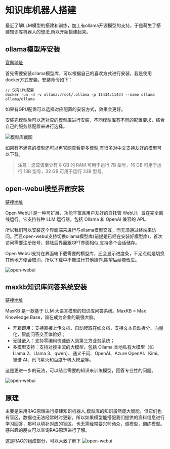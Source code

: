 <!--
 * @Author: 蔡鑫 1058360098@qq.com
 * @Date: 2024-04-22 14:51:44
 * @LastEditors: 蔡鑫 1058360098@qq.com
 * @LastEditTime: 2024-05-07 14:15:20
 * @FilePath: \docsify\docs\articles\technical\t26.md
 * @Description: 这是默认设置,请设置`customMade`, 打开koroFileHeader查看配置 进行设置: https://github.com/OBKoro1/koro1FileHeader/wiki/%E9%85%8D%E7%BD%AE
-->
# 知识库机器人搭建

最近了解LLM模型的搭建和训练，加上有ollama开源模型的支持，于是萌生了搭建知识库机器人的想法,所以开始搭建起来。

## ollama模型库安装

[官网地址](https://ollama.com/)

首先需要安装ollama模型库，可以根据自己的喜欢方式进行安装，我是使用docker方式安装。安装命令如下：

```
// 仅有CPU配置
docker run -d -v ollama:/root/.ollama -p 11434:11434 --name ollama ollama/ollama
```

如果有GPU配置可以选择对应配置的安装方式，效果会更好。

安装完模型后可以选对应的模型库进行安装，不同模型库有不同的配置要求，结合自己的服务器配置来进行选择。 

![模型库截图](//cdn.jsdelivr.net/gh/caix-github/pics-storage/t26120240422.png)

如果有不满意的模型还可以再官网查看更多模型,有很多对中文支持友好的模型可以下载。

>注意：您应该至少有 8 GB 的 RAM 可用于运行 7B 型号，16 GB 可用于运行 13B 型号，32 GB 可用于运行 33B 型号。

## open-webui模型界面安装

[链接地址](https://github.com/open-webui/open-webui)

Open WebUI 是一种可扩展、功能丰富且用户友好的自托管 WebUI，旨在完全离线运行。它支持各种 LLM 运行器，包括 Ollama 和 OpenAI 兼容的 API。

所以我们可以安装这个界面端来进行与ollama模型交互，而无须通过终端来访问。而且open-webui支持切换ollama模型库(前提是已经在安装好模型库)，首次访问需要注册账号，登陆后界面跟GPT界面相似,支持多个会话储存。

Open WebUI支持在界面端下载需要的模型库，还会显示进度条，不足点就是切换其他地方便会取消，所以下载中不能进行其他操作,期望后续能改进。

![open-webui](//cdn.jsdelivr.net/gh/caix-github/pics-storage/t26220240422.gif)

## maxkb知识库问答系统安装

[链接地址](https://github.com/1Panel-dev/MaxKB)

MaxKB 是一款基于 LLM 大语言模型的知识库问答系统。MaxKB = Max Knowledge Base，旨在成为企业的最强大脑。

- 开箱即用：支持直接上传文档、自动爬取在线文档，支持文本自动拆分、向量化，智能问答交互体验好；
- 无缝嵌入：支持零编码快速嵌入到第三方业务系统；
- 多模型支持：支持对接主流的大模型，包括 Ollama 本地私有大模型（如 Llama 2、Llama 3、qwen）、通义千问、OpenAI、Azure OpenAI、Kimi、智谱 AI、讯飞星火和百度千帆大模型等。

这是更进一步的玩法，可以结合需要的知识来训练模型，回答专业性的问题。

![open-webui](//cdn.jsdelivr.net/gh/caix-github/pics-storage/t26520240422.png)

## 原理

主要是采用RAG原理进行搭建知识机器人,模型库的知识虽然庞大智能，但它们也有盲区，数据也无法经常时时更新。所以如果模型能搭配我们提供的资料信息进行学习回答，那可以填补对应的盲区，也无需经常要兴师动众，调模型，训练模型。感兴趣的朋友可以查询RAG原理进行了解。

这是RAG的组成部分，可以大致了解下
![open-webui](//cdn.jsdelivr.net/gh/caix-github/pics-storage/t26420240422.png)
